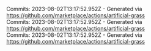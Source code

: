 Commits: 2023-08-02T13:17:52.952Z - Generated via https://github.com/marketplace/actions/artificial-grass
<br>
Commits: 2023-08-02T13:17:52.952Z - Generated via https://github.com/marketplace/actions/artificial-grass
<br>
Commits: 2023-08-02T13:17:52.952Z - Generated via https://github.com/marketplace/actions/artificial-grass
<br>
